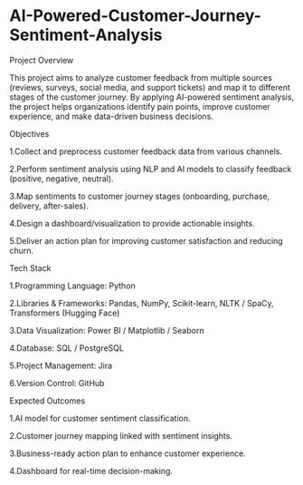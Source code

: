# AI-Powered-Customer-Journey-Sentiment-Analysis

Project Overview

This project aims to analyze customer feedback from multiple sources (reviews, surveys, social media, and support tickets) and map it to different stages of the customer journey. By applying AI-powered sentiment analysis, the project helps organizations identify pain points, improve customer experience, and make data-driven business decisions.

Objectives


1.Collect and preprocess customer feedback data from various channels.

2.Perform sentiment analysis using NLP and AI models to classify feedback (positive, negative, neutral).

3.Map sentiments to customer journey stages (onboarding, purchase, delivery, after-sales).

4.Design a dashboard/visualization to provide actionable insights.

5.Deliver an action plan for improving customer satisfaction and reducing churn.

Tech Stack


1.Programming Language: Python

2.Libraries & Frameworks: Pandas, NumPy, Scikit-learn, NLTK / SpaCy, Transformers (Hugging Face)

3.Data Visualization: Power BI / Matplotlib / Seaborn

4.Database: SQL / PostgreSQL

5.Project Management: Jira

6.Version Control: GitHub

Expected Outcomes

1.AI model for customer sentiment classification.

2.Customer journey mapping linked with sentiment insights.

3.Business-ready action plan to enhance customer experience.

4.Dashboard for real-time decision-making.
